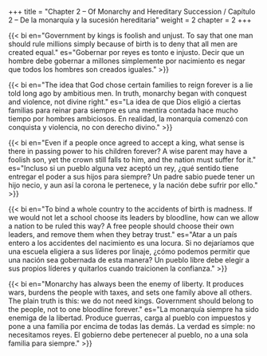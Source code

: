+++
title = "Chapter 2 – Of Monarchy and Hereditary Succession / Capítulo 2 – De la monarquía y la sucesión hereditaria"
weight = 2
chapter = 2
+++

{{< bi en="Government by kings is foolish and unjust. To say that one man should rule millions simply because of birth is to deny that all men are created equal." es="Gobernar por reyes es tonto e injusto. Decir que un hombre debe gobernar a millones simplemente por nacimiento es negar que todos los hombres son creados iguales." >}}

{{< bi en="The idea that God chose certain families to reign forever is a lie told long ago by ambitious men. In truth, monarchy began with conquest and violence, not divine right." es="La idea de que Dios eligió a ciertas familias para reinar para siempre es una mentira contada hace mucho tiempo por hombres ambiciosos. En realidad, la monarquía comenzó con conquista y violencia, no con derecho divino." >}}

{{< bi en="Even if a people once agreed to accept a king, what sense is there in passing power to his children forever? A wise parent may have a foolish son, yet the crown still falls to him, and the nation must suffer for it." es="Incluso si un pueblo alguna vez aceptó un rey, ¿qué sentido tiene entregar el poder a sus hijos para siempre? Un padre sabio puede tener un hijo necio, y aun así la corona le pertenece, y la nación debe sufrir por ello." >}}

{{< bi en="To bind a whole country to the accidents of birth is madness. If we would not let a school choose its leaders by bloodline, how can we allow a nation to be ruled this way? A free people should choose their own leaders, and remove them when they betray trust." es="Atar a un país entero a los accidentes del nacimiento es una locura. Si no dejaríamos que una escuela eligiera a sus líderes por linaje, ¿cómo podemos permitir que una nación sea gobernada de esta manera? Un pueblo libre debe elegir a sus propios líderes y quitarlos cuando traicionen la confianza." >}}

{{< bi en="Monarchy has always been the enemy of liberty. It produces wars, burdens the people with taxes, and sets one family above all others. The plain truth is this: we do not need kings. Government should belong to the people, not to one bloodline forever." es="La monarquía siempre ha sido enemiga de la libertad. Produce guerras, carga al pueblo con impuestos y pone a una familia por encima de todas las demás. La verdad es simple: no necesitamos reyes. El gobierno debe pertenecer al pueblo, no a una sola familia para siempre." >}}

